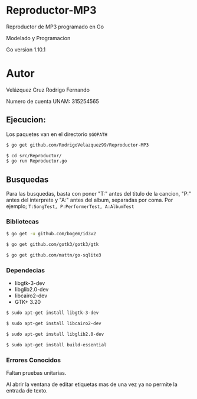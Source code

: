 # Reproductor-MP3

Reproductor de MP3 programado en Go

Modelado y Programacion

Go version 1.10.1

# Autor

Velázquez Cruz Rodrigo Fernando

Numero de cuenta UNAM: 315254565

## Ejecucion:

Los paquetes van en el directorio `$GOPATH`
```bash
$ go get github.com/RodrigoVelazquez99/Reproductor-MP3
```

```bash
$ cd src/Reproductor/
$ go run Reproductor.go
```

## Busquedas

Para las busquedas, basta con poner "T:" antes del titulo de la cancion, "P:" antes del interprete y "A:" antes del album, separadas por coma.
Por ejemplo; 
  `T:SongTest, P:PerformerTest, A:AlbumTest`

### Bibliotecas

```bash
$ go get -u github.com/bogem/id3v2
```
```bash
$ go get github.com/gotk3/gotk3/gtk
```
```bash
$ go get github.com/mattn/go-sqlite3
```

### Dependecias

* libgtk-3-dev
* libglib2.0-dev
* libcairo2-dev
* GTK+ 3.20
```bash
$ sudo apt-get install libgtk-3-dev
```
```bash
$ sudo apt-get install libcairo2-dev
```
```bash
$ sudo apt-get install libglib2.0-dev
```
```bash
$ sudo apt-get install build-essential
```
### Errores Conocidos

Faltan pruebas unitarias.

Al abrir la ventana de editar etiquetas mas de una vez ya no permite la entrada de texto.

